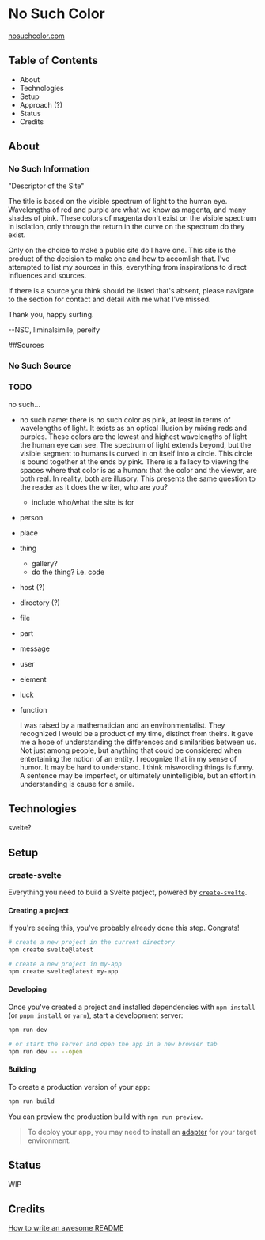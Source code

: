 # No Such Color

[nosuchcolor.com](https://nosuchcolor.com)

## Table of Contents

- About
- Technologies
- Setup
- Approach (?)
- Status
- Credits

## About

### No Such Information

"Descriptor of the Site"

The title is based on the visible spectrum of light to the human eye. Wavelengths of red and purple are what we know as magenta, and many shades of pink. These colors of magenta don't exist on the visible spectrum in isolation, only through the return in the curve on the spectrum do they exist.

Only on the choice to make a public site do I have one. This site is the product of the decision to make one and how to accomlish that. I've attempted to list my sources in this, everything from inspirations to direct influences and sources.

If there is a source you think should be listed that's absent, please navigate to the section for contact and detail with me what I've missed.

Thank you, happy surfing.

--NSC, liminalsimile, pereify

##Sources

### No Such Source

### TODO

no such...

- no such name: there is no such color as pink, at least in terms of wavelengths of light. It exists as an optical illusion by mixing reds and purples. These colors are the lowest and highest wavelengths of light the human eye can see. The spectrum of light extends beyond, but the visible segment to humans is curved in on itself into a circle. This circle is bound together at the ends by pink. There is a fallacy to viewing the spaces where that color is as a human: that the color and the viewer, are both real. In reality, both are illusory. This presents the same question to the reader as it does the writer, who are you?
  - include who/what the site is for
- person
- place
- thing
  - gallery?
  - do the thing? i.e. code
- host (?)
- directory (?)
- file
- part
- message
- user
- element
- luck
- function

  I was raised by a mathematician and an environmentalist. They recognized I
  would be a product of my time, distinct from theirs. It gave me a hope of
  understanding the differences and similarities between us. Not just among
  people, but anything that could be considered when entertaining the notion
  of an entity. I recognize that in my sense of humor. It may be hard to
  understand. I think miswording things is funny. A sentence may be imperfect,
  or ultimately unintelligible, but an effort in understanding is cause for a
  smile.

## Technologies

svelte?

## Setup

### create-svelte

Everything you need to build a Svelte project, powered by [`create-svelte`](https://github.com/sveltejs/kit/tree/master/packages/create-svelte).

#### Creating a project

If you're seeing this, you've probably already done this step. Congrats!

```bash
# create a new project in the current directory
npm create svelte@latest

# create a new project in my-app
npm create svelte@latest my-app
```

#### Developing

Once you've created a project and installed dependencies with `npm install` (or `pnpm install` or `yarn`), start a development server:

```bash
npm run dev

# or start the server and open the app in a new browser tab
npm run dev -- --open
```

#### Building

To create a production version of your app:

```bash
npm run build
```

You can preview the production build with `npm run preview`.

> To deploy your app, you may need to install an [adapter](https://kit.svelte.dev/docs/adapters) for your target environment.

## Status

WIP

## Credits

[How to write an awesome README](https://victorbruce82.medium.com/writing-an-awesome-readme-for-your-side-projects-fabd20f96db0)
